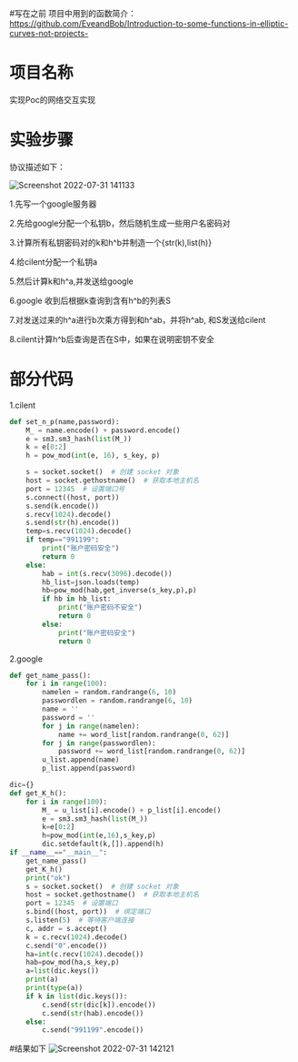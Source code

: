 #写在之前
项目中用到的函数简介：https://github.com/EveandBob/Introduction-to-some-functions-in-elliptic-curves-not-projects-

# 项目名称
实现Poc的网络交互实现

# 实验步骤
协议描述如下：

![Screenshot 2022-07-31 141133](https://user-images.githubusercontent.com/104854836/182012751-eed6c817-d6e1-4c9c-96ac-09283ed64ed5.jpg)


1.先写一个google服务器

2.先给google分配一个私钥b，然后随机生成一些用户名密码对

3.计算所有私钥密码对的k和h^b并制造一个{str(k),list(h)}

4.给cilent分配一个私钥a

5.然后计算k和h^a,并发送给google

6.google 收到后根据k查询到含有h^b的列表S

7.对发送过来的h^a进行b次乘方得到和h^ab，并将h^ab, 和S发送给cilent

8.cilent计算h^b后查询是否在S中，如果在说明密钥不安全

# 部分代码
1.cilent
```python
def set_n_p(name,password):
    M_ = name.encode() + password.encode()
    e = sm3.sm3_hash(list(M_))
    k = e[0:2]
    h = pow_mod(int(e, 16), s_key, p)

    s = socket.socket()  # 创建 socket 对象
    host = socket.gethostname()  # 获取本地主机名
    port = 12345  # 设置端口号
    s.connect((host, port))
    s.send(k.encode())
    s.recv(1024).decode()
    s.send(str(h).encode())
    temp=s.recv(1024).decode()
    if temp=="991199":
        print("账户密码安全")
        return 0
    else:
        hab = int(s.recv(3096).decode())
        hb_list=json.loads(temp)
        hb=pow_mod(hab,get_inverse(s_key,p),p)
        if hb in hb_list:
            print("账户密码不安全")
            return 0
        else:
            print("账户密码安全")
            return 0
```
2.google
```python
def get_name_pass():
    for i in range(100):
        namelen = random.randrange(6, 10)
        passwordlen = random.randrange(6, 10)
        name = ''
        password = ''
        for j in range(namelen):
            name += word_list[random.randrange(0, 62)]
        for j in range(passwordlen):
            password += word_list[random.randrange(0, 62)]
        u_list.append(name)
        p_list.append(password)

dic={}
def get_K_h():
    for i in range(100):
        M_ = u_list[i].encode() + p_list[i].encode()
        e = sm3.sm3_hash(list(M_))
        k=e[0:2]
        h=pow_mod(int(e,16),s_key,p)
        dic.setdefault(k,[]).append(h)
if __name__=="__main__":
    get_name_pass()
    get_K_h()
    print("ok")
    s = socket.socket()  # 创建 socket 对象
    host = socket.gethostname()  # 获取本地主机名
    port = 12345  # 设置端口
    s.bind((host, port))  # 绑定端口
    s.listen(5)  # 等待客户端连接
    c, addr = s.accept()
    k = c.recv(1024).decode()
    c.send("0".encode())
    ha=int(c.recv(1024).decode())
    hab=pow_mod(ha,s_key,p)
    a=list(dic.keys())
    print(a)
    print(type(a))
    if k in list(dic.keys()):
        c.send(str(dic[k]).encode())
        c.send(str(hab).encode())
    else:
        c.send("991199".encode())
```
#结果如下
![Screenshot 2022-07-31 142121](https://user-images.githubusercontent.com/104854836/182013024-4904b033-8a68-42bb-a5b2-e2aed0132a0d.jpg)
